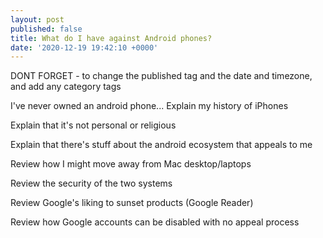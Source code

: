 ```yaml
---
layout: post
published: false
title: What do I have against Android phones?
date: '2020-12-19 19:42:10 +0000'
---
```


DONT FORGET - to change the published tag and the date and timezone, and add any category tags

I've never owned an android phone... Explain my history of iPhones

Explain that it's not personal or religious

Explain that there's stuff about the android ecosystem that appeals to me

Review how I might move away from Mac desktop/laptops

Review the security of the two systems

Review Google's liking to sunset products (Google Reader)

Review how Google accounts can be disabled with no appeal process